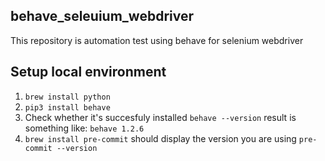 ## behave_seleuium_webdriver
This repository is automation test using behave for selenium webdriver

## Setup local environment
   1. ```brew install python```
   2. ```pip3 install behave```
   3. Check whether it's succesfuly installed ```behave --version``` result is something like: ```behave 1.2.6```
   4. ```brew install pre-commit``` should display the version you are using ```pre-commit --version```
